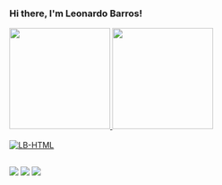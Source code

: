### Hi there, I'm Leonardo Barros!

 <div>
  <a href="https://github.com/leonardobarrosdev">
  <img height="180em" src="https://github-readme-stats.vercel.app/api?username=leonardobarrosdev&show_icons=true&theme=dracula&include_all_commits=true&count_private=true"/>
  <img height="180em" src="https://github-readme-stats.vercel.app/api/top-langs/?username=leonardobarrosdev&layout=compact&langs_count=7&theme=dracula"/>
</div>
<div style="display: inline_block; margin-bottom: 1rem"><br>
  <img align="center" alt="LB-HTML" src="https://skillicons.dev/icons?i=linux,html,css,js,django,react,nodejs,postgres,mysql,docker,ai">
</div>  
 
  ##

 <div> 
  <a href="https://instagram.com/leonardobarrosdev" target="_blank"><img src="https://img.shields.io/badge/-Instagram-%23E4405F?style=for-the-badge&logo=instagram&logoColor=white" target="_blank"></a>
  <a href = "mailto:leonardobarrosdw@gmail.com"><img src="https://img.shields.io/badge/-Gmail-%23333?style=for-the-badge&logo=gmail&logoColor=white" target="_blank"></a>
   <a href="https://www.linkedin.com/in/leonardo-barros-da-silva-741b9b196/" target="_blank"><img src="https://img.shields.io/badge/-LinkedIn-%230077B5?style=for-the-badge&logo=linkedin&logoColor=white" target="_blank"></a>
</div>
